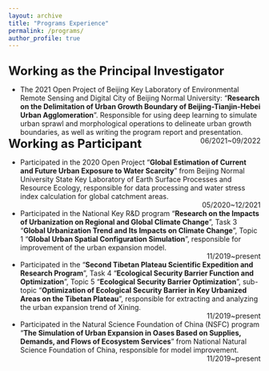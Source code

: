 ```yaml
---
layout: archive
title: "Programs Experience"
permalink: /programs/
author_profile: true
---
```


<p style="overflow: hidden">
    
<font size="5"><b>Working as the Principal Investigator</b></font>
	<span style="font-family: euclid">
        <ul>
            <li style="clear:both;">
                <span style="float: left">The 2021 Open Project of Beijing Key Laboratory of Environmental Remote Sensing and Digital City of Beijing Normal University: “<b>Research on the Delimitation of Urban Growth Boundary of Beijing-Tianjin-Hebei Urban Agglomeration</b>”. Responsible for using deep learning to simulate urban sprawl and morphological operations to delineate urban growth boundaries, as well as writing the program report and presentation.</span>
                <span style="float: right">06/2021~09/2022</span>
            </li>
        </ul>
        <font size="5"><b>Working as Participant</b></font>
        <ul>
            <li style="clear:both;">
                <span style="float: left">Participated in the 2020 Open Project “<b>Global Estimation of Current and Future Urban Exposure to Water Scarcity</b>” from Beijing Normal University State Key Laboratory of Earth Surface Processes and Resource Ecology, responsible for data processing and water stress index calculation for global catchment areas.</span>
                <span style="float: right">05/2020~12/2021</span>
            </li>
        </ul>
        <ul>
            <li style="clear:both;">
                <span style="float: left">Participated in the National Key R&amp;D program “<b>Research on the Impacts of Urbanization on Regional and Global Climate Change</b>”, Task 3 “<b>Global Urbanization Trend and Its Impacts on Climate Change</b>”, Topic 1 “<b>Global Urban Spatial Configuration Simulation</b>”, responsible for improvement of the urban expansion model.</span>
                <span style="float: right">11/2019~present</span>
            </li>
        </ul>
        <ul>
            <li style="clear:both;">
                <span style="float: left">Participated in the “<b>Second Tibetan Plateau Scientific Expedition and Research Program</b>”, Task 4 “<b>Ecological Security Barrier Function and Optimization</b>”, Topic 5 “<b>Ecological Security Barrier Optimization</b>”, sub-topic “<b>Optimization of Ecological Security Barrier in Key Urbanized Areas on the Tibetan Plateau</b>”, responsible for extracting and analyzing the urban expansion trend of Xining.</span>
                <span style="float: right">11/2019~present</span>
            </li>
        </ul>
        <ul>
            <li style="clear:both;">
                <span style="float: left">Participated in the Natural Science Foundation of China (NSFC) program “<b>The Simulation of Urban Expansion in Oases Based on Supplies, Demands, and Flows of Ecosystem Services</b>” from National Natural Science Foundation of China, responsible for model improvement.</span>
                <span style="float: right">11/2019~present</span>
            </li>
        </ul>
    </span>
</p>

